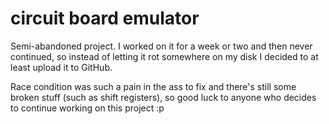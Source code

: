 # circuit board emulator

Semi-abandoned project. I worked on it for a week or two and then never continued, so instead of letting it rot somewhere on my disk I decided to at least upload it to GitHub.

Race condition was such a pain in the ass to fix and there's still some broken stuff (such as shift registers), so good luck to anyone who decides to continue working on this project :p
